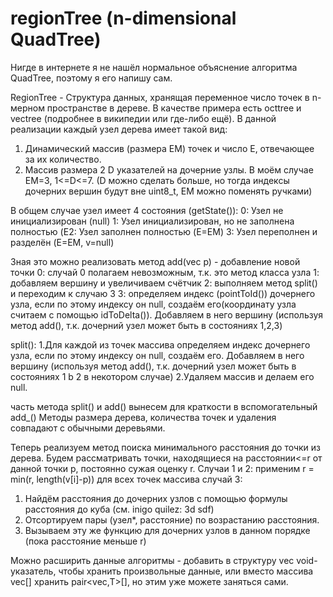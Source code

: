 # regionTree (n-dimensional QuadTree)

Нигде в интернете я не нашёл нормальное объяснение алгоритма QuadTree, поэтому я его напишу сам.

RegionTree - Структура данных, хранящая переменное число точек в n-мерном пространстве в дереве. В качестве примера есть octtree и vectree (подробнее в википедии или где-либо ещё). В данной реализации каждый узел дерева имеет такой вид:
1. Динамический массив (размера EM) точек и число E, отвечающее за их количество.
2. Массив размера 2 D указателей на дочерние узлы.
В моём случае EM=3, 1<=D<=7. (D можно сделать больше, но тогда индексы дочерних вершин будут вне uint8_t, EM можно поменять ручками)

В общем случае узел имеет 4 состояния (getState()):
0: Узел не инициализирован (null)
1: Узел инициализирован, но не заполнена полностью (E2: Узел заполнен полностью (E=EM)
3: Узел переполнен и разделён (E=EM, v=null)

Зная это можно реализовать метод add(vec p) - добавление новой точки
0: случай 0 полагаем невозможным, т.к. это метод класса узла
1: добавляем вершину и увеличиваем счётчик
2: выполняем метод split() и переходим к случаю 3
3: определяем индекс (pointToId()) дочернего узла, если по этому индексу он null, создаём его(координату узла считаем с помощью idToDelta()). Добавляем в него вершину (используя метод add(), т.к. дочерний узел может быть в состояниях 1,2,3)

split():
1.Для каждой из точек массива определяем индекс дочернего узла, если по этому индексу он null, создаём его. Добавляем в него вершину (используя метод add(), т.к. дочерний узел может быть в состояниях 1 b 2 в некотором случае)
2.Удаляем массив и делаем его null.

часть метода split() и add() вынесем для краткости в вспомогательный add_()
Методы размера дерева, количества точек и удаления совпадают с обычными деревьями.

Теперь реализуем метод поиска минимального расстояния до точки из дерева. Будем рассматривать точки, находящиеся на расстоянии<=r от данной точки p, постоянно сужая оценку r.
Случаи 1 и 2:
применим r = min(r, length(v[i]-p)) для всех точек массива
случай 3:
1. Найдём расстояния до дочерних узлов с помощью формулы расстояния до куба (см. inigo quilez: 3d sdf)
2. Отсортируем пары (узел*, расстояние) по возрастанию расстояния.
3. Вызываем эту же функцию для дочерних узлов в данном порядке (пока расстояние меньше r)

Можно расширить данные алгоритмы - добавить в структуру vec void-указатель, чтобы хранить произвольные данные, или вместо массива vec[] хранить pair<vec,T>[], но этим уже можете заняться сами.
